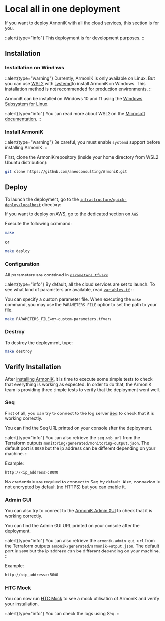 # Local all in one deployment

If you want to deploy ArmoniK with all the cloud services, this section is for you.

::alert{type="info"}
This deployment is for development purposes.
::
## Installation

### Installation on Windows

::alert{type="warning"}
Currently, ArmoniK is only available on Linux. But you can use [WSL2](https://learn.microsoft.com/fr-fr/windows/wsl/install) with [systemd](https://learn.microsoft.com/fr-fr/windows/wsl/systemd)to install ArmoniK on Windows.
This installation method is not recommended for production environments.
::

ArmoniK can be installed on Windows 10 and 11 using the [Windows Subsystem for Linux](https://learn.microsoft.com/en-us/windows/wsl/install).

::alert{type="info"}
You can read more about WSL2 on the [Microsoft documentation](https://learn.microsoft.com/en-us/windows/wsl/compare-versions).
::

### Install ArmoniK

::alert{type="warning"}
Be careful, you must enable `systemd` support before installing ArmoniK.
::

First, clone the ArmoniK repository (inside your home directory from WSL2 Ubuntu distribution):

```bash [shell]
git clone https://github.com/aneoconsulting/ArmoniK.git
```

## Deploy

To launch the deployment, go to the [`infrastructure/quick-deploy/localhost`](https://github.com/aneoconsulting/ArmoniK/tree/main/infrastructure/quick-deploy/localhost) directory:

If you want to deploy on AWS, go to the dedicated section on [`AWS`](https://github.com/aneoconsulting/ArmoniK/tree/main/infrastructure/quick-deploy/aws)

Execute the following command:

```bash
make
```

or

```bash
make deploy
```

### Configuration

All parameters are contained in [`parameters.tfvars`](https://github.com/aneoconsulting/ArmoniK/blob/main/infrastructure/quick-deploy/localhost/parameters.tfvars)

::alert{type="info"}
By default, all the cloud services are set to launch. To see what kind of parameters are available, read [`variables.tf`](https://github.com/aneoconsulting/ArmoniK/blob/main/infrastructure/quick-deploy/localhost/variables.tf)
::

You can specify a custom parameter file. When executing the `make` command, you may use the `PARAMETERS_FILE` option to set the path to your file.

```bash
make PARAMETERS_FILE=my-custom-parameters.tfvars
```

### Destroy

To destroy the deployment, type:

```bash
make destroy
```

## Verify Installation

After [installing ArmoniK](./1.deployment.md), it is time to execute some simple tests to check that everything is working as expected. In order to do that, the ArmoniK team is providing three simple tests to verify that the deployment went well.

### Seq

First of all, you can try to connect to the log server [Seq](https://datalust.co/) to check that it is working correctly.

You can find the Seq URL printed on your console after the deployment.

::alert{type="info"}
You can also retrieve the `seq.web_url` from the Terraform outputs `monitoring/generated/monitoring-output.json`. The default port is `8080` but the ip address can be different depending on your machine.
::

Example:

```bash [shell]
http://<ip_address>:8080
```

<!-- TODO: Link 'enable it' with guide about https -->
No credentials are required to connect to Seq by default. Also, connexion is not encrypted by default (no HTTPS) but you can enable it.

### Admin GUI

You can also try to connect to the [ArmoniK Admin GUI](https://aneoconsulting.github.io/ArmoniK.Admin.GUI/) to check that it is working correctly.

You can find the Admin GUI URL printed on your console after the deployment.

<!-- TODO: need to be confirmed -->
::alert{type="info"}
You can also retrieve the `armonik.admin_gui_url` from the Terraform outputs `armonik/generated/armonik-output.json`. The default port is `5000` but the ip address can be different depending on your machine.
::

Example:

```bash [shell]
http://<ip_address>:5000
```

### HTC Mock

<!-- TODO: Create a sample in order to test installation (no more Symphony or DataSynapse) -->
You can now run [HTC Mock](https://aneoconsulting.github.io/ArmoniK/guide/how-to/how-to-use-htc-mock) to see a mock utilisation of ArmoniK and verify your installation.

::alert{type="info"}
You can check the logs using Seq.
::
